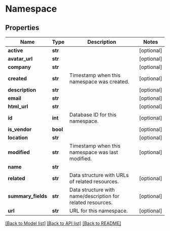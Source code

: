 # Namespace

## Properties
Name | Type | Description | Notes
------------ | ------------- | ------------- | -------------
**active** | **str** |  | [optional] 
**avatar_url** | **str** |  | [optional] 
**company** | **str** |  | [optional] 
**created** | **str** | Timestamp when this namespace was created. | [optional] 
**description** | **str** |  | [optional] 
**email** | **str** |  | [optional] 
**html_url** | **str** |  | [optional] 
**id** | **int** | Database ID for this namespace. | [optional] 
**is_vendor** | **bool** |  | [optional] 
**location** | **str** |  | [optional] 
**modified** | **str** | Timestamp when this namespace was last modified. | [optional] 
**name** | **str** |  | 
**related** | **str** | Data structure with URLs of related resources. | [optional] 
**summary_fields** | **str** | Data structure with name/description for related resources. | [optional] 
**url** | **str** | URL for this namespace. | [optional] 

[[Back to Model list]](../README.md#documentation-for-models) [[Back to API list]](../README.md#documentation-for-api-endpoints) [[Back to README]](../README.md)


